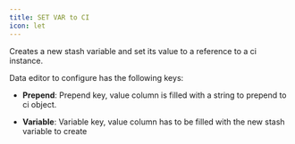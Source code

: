 ```yaml
---
title: SET VAR to CI
icon: let
---
```


Creates a new stash variable and set its value to a reference to a ci instance.

Data editor to configure has the following keys:

- **Prepend**: Prepend key, value column is filled with a string to prepend to ci object.

- **Variable**: Variable key, value column has to be filled with the new stash variable to create


